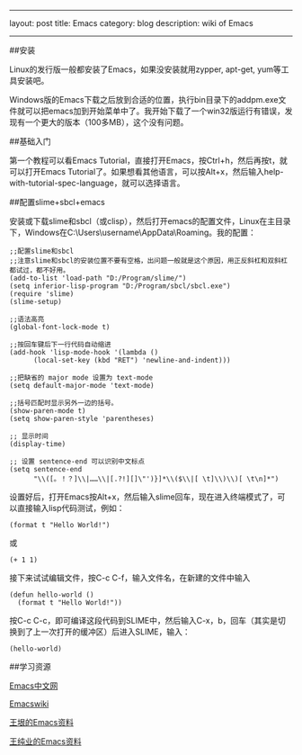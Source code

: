 ***
layout: post
title: Emacs
category: blog
description: wiki of Emacs
***

##安装

Linux的发行版一般都安装了Emacs，如果没安装就用zypper, apt-get, yum等工具安装吧。

Windows版的Emacs下载之后放到合适的位置，执行bin目录下的addpm.exe文件就可以把emacs加到开始菜单中了。我开始下载了一个win32版运行有错误，发现有一个更大的版本（100多MB），这个没有问题。

##基础入门

第一个教程可以看Emacs Tutorial，直接打开Emacs，按Ctrl+h，然后再按t，就可以打开Emacs Tutorial了。如果想看其他语言，可以按Alt+x，然后输入help-with-tutorial-spec-language，就可以选择语言。

##配置slime+sbcl+emacs

安装或下载slime和sbcl（或clisp），然后打开emacs的配置文件，Linux在主目录下，Windows在C:\Users\username\AppData\Roaming。我的配置：

	;;配置slime和sbcl
	;;注意slime和sbcl的安装位置不要有空格，出问题一般就是这个原因，用正反斜杠和双斜杠都试过，都不好用。
	(add-to-list 'load-path "D:/Program/slime/")
	(setq inferior-lisp-program "D:/Program/sbcl/sbcl.exe")
	(require 'slime)
	(slime-setup)
	
	;;语法高亮
	(global-font-lock-mode t)
	
	;;按回车键后下一行代码自动缩进
	(add-hook 'lisp-mode-hook '(lambda ()
	      (local-set-key (kbd "RET") 'newline-and-indent))) 
	
	;;把缺省的 major mode 设置为 text-mode
	(setq default-major-mode 'text-mode)
	
	;;括号匹配时显示另外一边的括号。
	(show-paren-mode t)
	(setq show-paren-style 'parentheses)
	
	;; 显示时间
	(display-time)
	
	;; 设置 sentence-end 可以识别中文标点
	(setq sentence-end
	      "\\([。！？]\\|……\\|[.?!][]\"')}]*\\($\\|[ \t]\\)\\)[ \t\n]*")
	
设置好后，打开Emacs按Alt+x，然后输入slime回车，现在进入终端模式了，可以直接输入lisp代码测试，例如：

	(format t "Hello World!")

或

	(+ 1 1)

接下来试试编辑文件，按C-c C-f，输入文件名，在新建的文件中输入
	
	(defun hello-world ()
	  (format t "Hello World!"))

按C-c C-c，即可编译这段代码到SLIME中，然后输入C-x，b，回车（其实是切换到了上一次打开的缓冲区）后进入SLIME，输入：

	(hello-world)


##学习资源

[Emacs中文网](http://emacser.com/)

[Emacswiki](http://www.emacswiki.org/)

[王垠的Emacs资料](http://docs.huihoo.com/homepage/shredderyin/emacs.html)

[王纯业的Emacs资料](http://ann77.emacser.com/Emacs/EmacsIndex.html)



